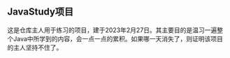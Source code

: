 ## JavaStudy项目

这是仓库主人用于练习的项目，建于2023年2月27日。其主要目的是温习一遍整个Java中所学到的内容，会一点一点的累积。如果哪一天消失了，则证明该项目的主人坚持不住了。

